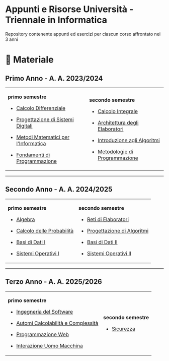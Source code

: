 # Appunti e Risorse Università - Triennale in Informatica

Repository contenente appunti ed esercizi per ciascun corso affrontato nei 3 anni

# 📖 Materiale

## Primo Anno - A. A. 2023/2024

<table>
  <tr>
    <td>

**primo semestre**

- [Calcolo Differenziale](1°%20Anno/Calcolo%20Differenziale)
- [Progettazione di Sistemi Digitali](1°%20Anno/Progettazione%20di%20Sistemi%20Digitali)
- [Metodi Matematici per l'Informatica](1°%20Anno/Metodi%20Matematici%20per%20l'Informatica)
- [Fondamenti di Programmazione](1°%20Anno/Fondamenti%20di%20Programmazione)

    </td>
    <td>

**secondo semestre**

- [Calcolo Integrale](1°%20Anno/Calcolo%20Integrale)
- [Architettura degli Elaboratori](1°%20Anno/Architettura%20degli%20elaboratori)
- [Introduzione agli Algoritmi](1°%20Anno/Algoritmi%20I)
- [Metodologie di Programmazione](1°%20Anno/Metodologie%20di%20Programmazione)

    </td>
  </tr>
</table>

---

<h2>Secondo Anno - A. A. 2024/2025</h2>

<table>
  <tr>
    <td>

**primo semestre**

- [Algebra](2°%20Anno/Algebra)
- [Calcolo delle Probabilità](2°%20Anno/Calcolo%20delle%20Probabilità)
- [Basi di Dati I](2°%20Anno/Basi%20di%20Dati/Basi%20di%20Dati%20I)
- [Sistemi Operativi I](2°%20Anno/Sistemi%20Operativi)

    </td>
    <td>

**secondo semestre**

- [Reti di Elaboratori](2°%20Anno/Reti%20di%20Elaboratori)
- [Progettazione di Algoritmi](2°%20Anno/Algoritmi%20II)
- [Basi di Dati II](2°%20Anno/Basi%20di%20Dati/Basi%20di%20Dati%20II)
- [Sistemi Operativi II](2°%20Anno/Sistemi%20Operativi)

    </td>
  </tr>
</table>

---

<h2>Terzo Anno - A. A. 2025/2026</h2>

<table>
  <tr>
    <td>

**primo semestre**

- [Ingegneria del Software](#)
- [Automi Calcolabilità e Complessità](#)
- [Programmazione Web](#)
- [Interazione Uomo Macchina](3°%20Anno/Interazione%20Uomo%20Macchina)

    </td>
    <td>

**secondo semestre**

- [Sicurezza](#)

    </td>
  </tr>
</table>
